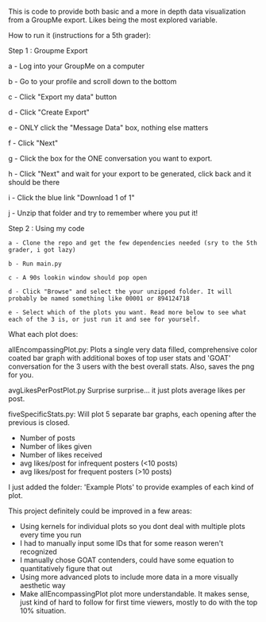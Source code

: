 This is code to provide both basic and a more in depth data visualization from a GroupMe export. Likes being the most explored variable. 

How to run it (instructions for a 5th grader):

Step 1 : Groupme Export

   a - Log into your GroupMe on a computer
   
   b - Go to your profile and scroll down to the bottom
   
   c - Click "Export my data" button
   
   d - Click "Create Export"
   
   e - ONLY click the "Message Data" box, nothing else matters
   
   f - Click "Next"
   
   g - Click the box for the ONE conversation you want to export. 
   
   h - Click "Next" and wait for your export to be generated, click back and it should be there
   
   i - Click the blue link "Download 1 of 1"
   
   j - Unzip that folder and try to remember where you put it!
   

Step 2 : Using my code

    a - Clone the repo and get the few dependencies needed (sry to the 5th grader, i got lazy)
    
    b - Run main.py
    
    c - A 90s lookin window should pop open
    
    d - Click "Browse" and select the your unzipped folder. It will probably be named something like 00001 or 894124718
    
    e - Select which of the plots you want. Read more below to see what each of the 3 is, or just run it and see for yourself.
    


What each plot does:

allEncompassingPlot.py:
Plots a single very data filled, comprehensive color coated bar graph with additional boxes of top user stats and 'GOAT' conversation for the 3 users with the best overall stats. Also, saves the png for you.

avgLikesPerPostPlot.py
Surprise surprise... it just plots average likes per post.

fiveSpecificStats.py:
Will plot 5 separate bar graphs, each opening after the previous is closed.
- Number of posts 
- Number of likes given
- Number of likes received
- avg likes/post for infrequent posters (<10 posts)
- avg likes/post for frequent posters (>10 posts)

I just added the folder: 'Example Plots' to provide examples of each kind of plot.

This project definitely could be improved in a few areas: 
- Using kernels for individual plots so you dont deal with multiple plots every time you run
- I had to manually input some IDs that for some reason weren't recognized
- I manually chose GOAT contenders, could have some equation to quantitatively figure that out
- Using more advanced plots to include more data in a more visually aesthetic way
- Make allEncompassingPlot plot more understandable. It makes sense, just kind of hard to follow for first time viewers, mostly to do with the top 10% situation.
